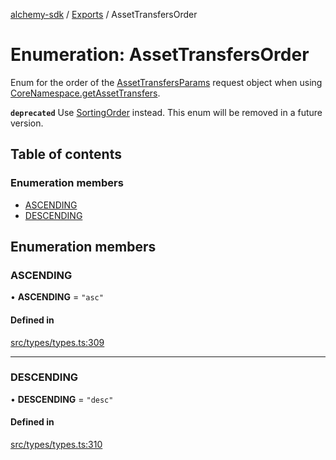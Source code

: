 [alchemy-sdk](../README.md) / [Exports](../modules.md) / AssetTransfersOrder

# Enumeration: AssetTransfersOrder

Enum for the order of the [AssetTransfersParams](../interfaces/AssetTransfersParams.md) request object when
using [CoreNamespace.getAssetTransfers](../classes/CoreNamespace.md#getassettransfers).

**`deprecated`** Use [SortingOrder](SortingOrder.md) instead. This enum will be removed in a
future version.

## Table of contents

### Enumeration members

- [ASCENDING](AssetTransfersOrder.md#ascending)
- [DESCENDING](AssetTransfersOrder.md#descending)

## Enumeration members

### ASCENDING

• **ASCENDING** = `"asc"`

#### Defined in

[src/types/types.ts:309](https://github.com/alchemyplatform/alchemy-sdk-js/blob/d97ef0d/src/types/types.ts#L309)

___

### DESCENDING

• **DESCENDING** = `"desc"`

#### Defined in

[src/types/types.ts:310](https://github.com/alchemyplatform/alchemy-sdk-js/blob/d97ef0d/src/types/types.ts#L310)
